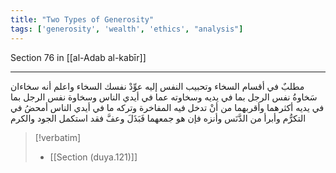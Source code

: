 ```yaml
---
title: "Two Types of Generosity"
tags: ['generosity', 'wealth', 'ethics', "analysis"]
---
```


 Section 76 in [[al-Adab al-kabīr]]

---
مطلبٌ في أقسام السخاء وتحبيب النفس إليه عوِّدْ نفسك السخاء  واعلم أنه سخاءان سَخاوةُ نفس الرجل بما في يديه وسخاوته عما في أيدي الناس  وسخاوة نفس الرجل بما في يديه أكثرهما وأقربهما من أنْ تدخل فيه المفاخرة وتركه ما في أيدي الناس أمحضُ في التكرُّم وأبرأ من الدَّنَس وأنزه  فإن هو جمعهما فَبَذَلَ وعفَّ فقد استكمل الجود والكرم

> [!verbatim]
> - [[Section (duya.121)]]
